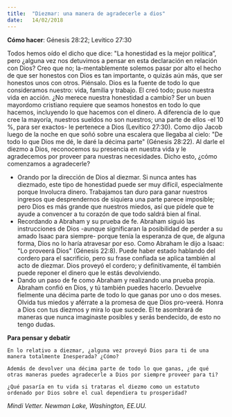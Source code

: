 ```yaml
---
title:  "Diezmar: una manera de agradecerle a dios"
date:   14/02/2018
---
```


**Cómo hacer**: Génesis 28:22; Levítico 27:30  

Todos hemos oído el dicho que dice: "La honestidad es la mejor política”, pero ¿alguna vez nos detuvimos a pensar en esta declaración en relación con Dios? Creo que no; la-mentablemente solemos pasar por alto el hecho de que ser honestos con Dios es tan importante, o quizás aún más, que ser honestos unos con otros. Piénsalo. Dios es la fuente de todo lo que consideramos nuestro: vida, familia y trabajo. El creó todo; puso nuestra vida en acción. ¿No merece nuestra honestidad a cambio? Ser un buen mayordomo cristiano requiere que seamos honestos en todo lo que hacemos, incluyendo lo que hacemos con el dinero. A diferencia de lo que cree la mayoría, nuestros sueldos no son nuestros; una parte de ellos -el 10 %, para ser exactos- le pertenece a Dios (Levítico 27:30). Como dijo Jacob luego de la noche en que soñó sobre una escalera que llegaba al cielo: "De todo lo que Dios me dé, le daré la décima parte" (Génesis 28:22). Al darle el diezmo a Dios, reconocemos su presencia en nuestra vida y le agradecemos por proveer para nuestras necesidades. Dicho esto, ¿cómo comenzamos a agradecerle?

- Orando por la dirección de Dios al diezmar. Si nunca antes has diezmado, este tipo de honestidad puede ser muy difícil, especialmente porque Involucra dinero. Trabajamos tan duro para ganar nuestros ingresos que desprendernos de siquiera una parte parece imposible; pero Dios es más grande que nuestros miedos, así que pídele que te ayude a convencer a tu corazón de que todo saldrá bien al final. 
- Recordando a Abraham y su prueba de fe. Abraham siguió las instrucciones de Dios -aunque significaran la posibilidad de perder a su amado Isaac para siempre- porque tenía la esperanza de que, de alguna forma, Dios no lo haría atravesar por eso. Como Abraham le dijo a Isaac: "Lo proveerá Dios" (Génesis 22:8). Puede haber estado hablando del cordero para el sacrificio, pero su frase confiada se aplica también al acto de diezmar. Dios proveyó el cordero; y definitivamente, él también puede reponer el dinero que le estás devolviendo. 
- Dando un paso de fe como Abraham y realizando una prueba propia. Abraham confió en Dios, y tú también puedes hacerlo. Devuelve fielmente una décima parte de todo lo que ganas por uno o dos meses. Olvida tus miedos y aférrate a la promesa de que Dios pro-veerá. Honra a Dios con tus diezmos y mira lo que sucede. El te asombrará de maneras que nunca imaginaste posibles y serás bendecido, de esto no tengo dudas. 

**Para pensar y debatir** 

`En lo relativo a diezmar, ¿alguna vez proveyó Dios para ti de una manera totalmente Inesperada? ¿Cómo?` 

`Además de devolver una décima parte de todo lo que ganas, ¿de qué otras maneras puedes agradecerle a Dios por siempre proveer para ti?` 

`¿Qué pasaría en tu vida si trataras el diezmo como un estatuto ordenado por Dios sobre el cual dependiera tu prosperidad?` 

_Mindi Vetter. Newman Lake, Washington, EE.UU._
